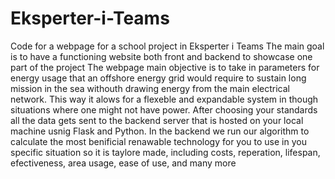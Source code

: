 # Eksperter-i-Teams
Code for a webpage for a school project in Eksperter i Teams
The main goal is to have a functioning website both front and backend to showcase one part of the project
The webpage main objective is to take in parameters for energy usage that an offshore energy grid would require to sustain long mission in the sea withouth drawing energy from the main electrical network. This way it alows for a flexeble and expandable system in though situations where one might not have power.
After choosing your standards all the data gets sent to the backend server that is hosted on your local machine usnig Flask and Python. In the backend we run our algorithm to calculate the most benificial renawable technology for you to use in you specific situation so it is taylore made, including costs, reperation, lifespan, efectiveness, area usage, ease of use, and many more
